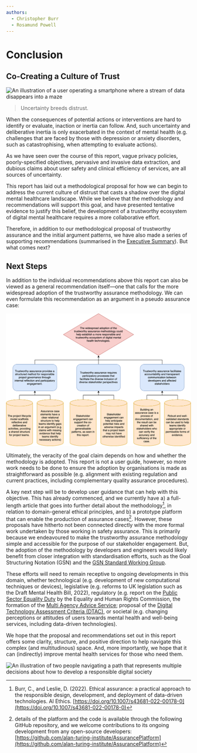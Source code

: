 ```yaml
---
authors:
  - Christopher Burr
  - Rosamund Powell
---
```

# Conclusion

## Co-Creating a Culture of Trust

![An illustration of a user operating a smartphone where a stream of data disappears into a maze](https://raw.githubusercontent.com/alan-turing-institute/trustworthy-assurance/main/docs/assets/images/data-maze.png)

> Uncertainty breeds distrust.

When the consequences of potential actions or interventions are hard to identify or evaluate, inaction or inertia can follow. And, such uncertainty and deliberative inertia is only exacerbated in the context of mental health (e.g. challenges that are faced by those with depression or anxiety disorders, such as catastrophising, when attempting to evaluate actions).

As we have seen over the course of this report, vague privacy policies, poorly-specified objectives, pervasive and invasive data extraction, and dubious claims about user safety and clinical efficiency of services, are all sources of uncertainty.

This report has laid out a methodological proposal for how we can begin to address the current culture of distrust that casts a shadow over the digital mental healthcare landscape. While we believe that the methodology and recommendations will support this goal, and have presented tentative evidence to justify this belief, the development of a trustworthy ecosystem of digital mental healthcare requires a more collaborative effort.

Therefore, in addition to our methodological proposal of trustworthy assurance and the initial argument patterns, we have also made a series of supporting recommendations (summarised in the [Executive Summary](executive-summary.md)). But what comes next?

## Next Steps

In addition to the individual recommendations above this report can also be viewed as a general recommendation itself—one that calls for the more widespread adoption of the trustworthy assurance methodology. We can even formulate this recommendation as an argument in a pseudo assurance case:

![A pseudo assurance case for an over-arching argument of the report](https://raw.githubusercontent.com/alan-turing-institute/trustworthy-assurance/main/docs/assets/images/pseudo-argument.png)

Ultimately, the veracity of the goal claim depends on how and whether the methodology is adopted. This report is not a user guide, however, so more work needs to be done to ensure the adoption by organisations is made as straightforward as possible (e.g. alignment with existing regulation and current practices, including complementary quality assurance procedures).

A key next step will be to develop user guidance that can help with this objective. This has already commenced, and we currently have a) a full-length article that goes into further detail about the methodology[^ea-article], in relation to domain-general ethical principles, and b) a prototype platform that can enable the production of assurance cases[^gh-repo]. However, these proposals have hitherto not been connected directly with the more formal work undertaken by those working in safety assurance. This is primarily because we endeavoured to make the trustworthy assurance methodology simple and accessible for the purpose of our stakeholder engagement. But, the adoption of the methodology by developers and engineers would likely benefit from closer integration with standardisation efforts, such as the Goal Structuring Notation (GSN) and the [GSN Standard Working Group](https://scsc.uk/gsn).

[^ea-article]: Burr, C., and Leslie, D. (2022). Ethical assurance: a practical approach to the responsible design, development, and deployment of data-driven technologies. AI Ethics. [https://doi.org/10.1007/s43681-022-00178-0](https://doi.org/10.1007/s43681-022-00178-0)

[^gh-repo]: details of the platform and the code is available through the following GitHub repository, and we welcome contributions to its ongoing development from any open-source developers: [https://github.com/alan-turing-institute/AssurancePlatform](https://github.com/alan-turing-institute/AssurancePlatform)

These efforts will need to remain receptive to ongoing developments in this domain, whether technological (e.g. development of new computational techniques or devices), legislative (e.g. reforms to UK legislation such as the Draft Mental Health Bill, 2022), regulatory (e.g. report on the [Public Sector Equality Duty](https://equalityhumanrights.com/en/advice-and-guidance/artificial-intelligence-meeting-public-sector-equality-duty-psed) by the Equality and Human Rights Commission, the formation of the [Multi Agency Advice Service](https://transform.england.nhs.uk/ai-lab/ai-lab-programmes/regulating-the-ai-ecosystem/the-multi-agency-advice-service-maas/); proposal of the [Digital Technology Assessment Criteria (DTAC)](https://transform.england.nhs.uk/key-tools-and-info/digital-technology-assessment-criteria-dtac/), or societal (e.g. changing perceptions or attitudes of users towards mental health and well-being services, including data-driven technologies). 

We hope that the proposal and recommendations set out in this report offers some clarity, structure, and positive direction to help navigate this complex (and multitudinous) space. And, more importantly, we hope that it can (indirectly) improve mental health services for those who need them.

![An illustration of two people navigating a path that represents multiple decisions about how to develop a responsible digital society](https://raw.githubusercontent.com/alan-turing-institute/trustworthy-assurance/main/docs/assets/images/responsible-innovation.jpg)
